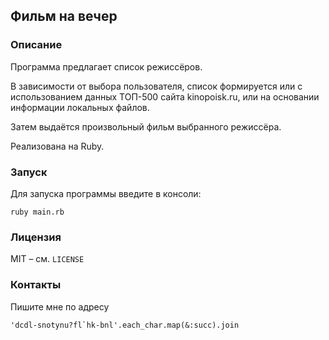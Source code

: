## Фильм на вечер

### Описание

Программа предлагает список режиссёров.

В зависимости от выбора пользователя, список формируется или с использованием данных ТОП-500 сайта kinopoisk.ru, или на основании информации локальных файлов.

Затем выдаётся произвольный фильм выбранного режиссёра.

Реализована на Ruby. 

### Запуск

Для запуска программы введите в консоли:

```
ruby main.rb
```

### Лицензия

MIT – см. `LICENSE`

### Контакты

Пишите мне по адресу

```
'dcdl-snotynu?fl`hk-bnl'.each_char.map(&:succ).join
```
